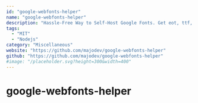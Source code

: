 ```yaml
---
id: "google-webfonts-helper"
name: "google-webfonts-helper"
description: "Hassle-Free Way to Self-Host Google Fonts. Get eot, ttf, svg, woff and woff2 files + CSS snippets."
tags:
  - "MIT"
  - "Nodejs"
category: "Miscellaneous"
website: "https://github.com/majodev/google-webfonts-helper"
github: "https://github.com/majodev/google-webfonts-helper"
#image: "/placeholder.svg?height=300&width=400"
---
```


# google-webfonts-helper
